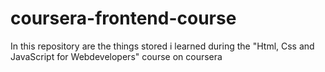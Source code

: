 # coursera-frontend-course
In this repository are the things stored i learned during the "Html, Css and JavaScript for Webdevelopers" course on coursera

